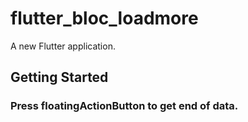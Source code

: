 # flutter_bloc_loadmore

A new Flutter application.

## Getting Started

### Press floatingActionButton to get end of data.
